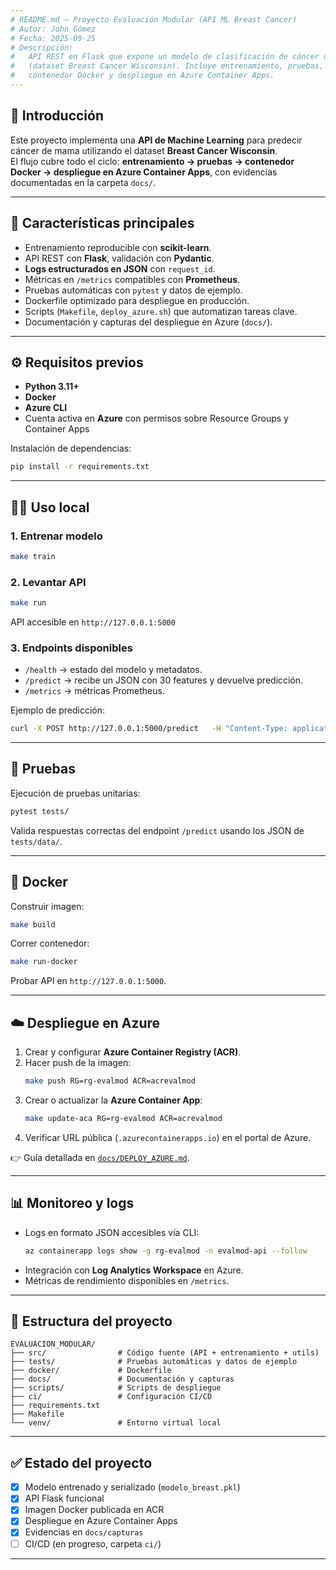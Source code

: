 ```yaml
---
# README.md — Proyecto Evaluación Modular (API ML Breast Cancer)
# Autor: John Gómez
# Fecha: 2025-09-25
# Descripción:
#   API REST en Flask que expone un modelo de clasificación de cáncer de mama
#   (dataset Breast Cancer Wisconsin). Incluye entrenamiento, pruebas,
#   contenedor Docker y despliegue en Azure Container Apps.
---
```


## 🚀 Introducción
Este proyecto implementa una **API de Machine Learning** para predecir cáncer de mama utilizando el dataset **Breast Cancer Wisconsin**.  
El flujo cubre todo el ciclo: **entrenamiento → pruebas → contenedor Docker → despliegue en Azure Container Apps**, con evidencias documentadas en la carpeta `docs/`.  

---

## 📌 Características principales
- Entrenamiento reproducible con **scikit-learn**.  
- API REST con **Flask**, validación con **Pydantic**.  
- **Logs estructurados en JSON** con `request_id`.  
- Métricas en `/metrics` compatibles con **Prometheus**.  
- Pruebas automáticas con `pytest` y datos de ejemplo.  
- Dockerfile optimizado para despliegue en producción.  
- Scripts (`Makefile`, `deploy_azure.sh`) que automatizan tareas clave.  
- Documentación y capturas del despliegue en Azure (`docs/`).  

---

## ⚙️ Requisitos previos
- **Python 3.11+**  
- **Docker**  
- **Azure CLI**  
- Cuenta activa en **Azure** con permisos sobre Resource Groups y Container Apps  

Instalación de dependencias:
```bash
pip install -r requirements.txt
```

---

## 🧑‍💻 Uso local

### 1. Entrenar modelo
```bash
make train
```

### 2. Levantar API
```bash
make run
```
API accesible en `http://127.0.0.1:5000`

### 3. Endpoints disponibles
- `/health` → estado del modelo y metadatos.  
- `/predict` → recibe un JSON con 30 features y devuelve predicción.  
- `/metrics` → métricas Prometheus.  

Ejemplo de predicción:
```bash
curl -X POST http://127.0.0.1:5000/predict   -H "Content-Type: application/json"   -d @tests/data/sample.json
```

---

## 🧪 Pruebas
Ejecución de pruebas unitarias:
```bash
pytest tests/
```
Valida respuestas correctas del endpoint `/predict` usando los JSON de `tests/data/`.  

---

## 🐳 Docker

Construir imagen:
```bash
make build
```

Correr contenedor:
```bash
make run-docker
```

Probar API en `http://127.0.0.1:5000`.  

---

## ☁️ Despliegue en Azure
1. Crear y configurar **Azure Container Registry (ACR)**.  
2. Hacer push de la imagen:  
   ```bash
   make push RG=rg-evalmod ACR=acrevalmod
   ```
3. Crear o actualizar la **Azure Container App**:  
   ```bash
   make update-aca RG=rg-evalmod ACR=acrevalmod
   ```
4. Verificar URL pública (`.azurecontainerapps.io`) en el portal de Azure.  

👉 Guía detallada en [`docs/DEPLOY_AZURE.md`](docs/DEPLOY_AZURE.md).  

---

## 📊 Monitoreo y logs
- Logs en formato JSON accesibles vía CLI:  
  ```bash
  az containerapp logs show -g rg-evalmod -n evalmod-api --follow
  ```
- Integración con **Log Analytics Workspace** en Azure.  
- Métricas de rendimiento disponibles en `/metrics`.  

---

## 📂 Estructura del proyecto
```
EVALUACION_MODULAR/
├── src/                # Código fuente (API + entrenamiento + utils)
├── tests/              # Pruebas automáticas y datos de ejemplo
├── docker/             # Dockerfile
├── docs/               # Documentación y capturas
├── scripts/            # Scripts de despliegue
├── ci/                 # Configuración CI/CD
├── requirements.txt
├── Makefile
└── venv/               # Entorno virtual local
```

---

## ✅ Estado del proyecto
- [x] Modelo entrenado y serializado (`modelo_breast.pkl`)  
- [x] API Flask funcional  
- [x] Imagen Docker publicada en ACR  
- [x] Despliegue en Azure Container Apps  
- [x] Evidencias en `docs/capturas`  
- [ ] CI/CD (en progreso, carpeta `ci/`)  

---
